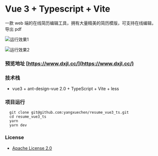 # Vue 3 + Typescript + Vite

一款 web 端的在线简历编辑工具，拥有大量精美的简历模版，可支持在线编辑，导出 pdf

![运行效果1](https://www.dxjl.cc/images/app1.png)

![运行效果2](https://www.dxjl.cc/images/app2.png)

### 预览地址 [https://www.dxjl.cc/](https://www.dxjl.cc/)

### 技术栈

- vue3 + ant-design-vue 2.0 + TypeScript + Vite + less

### 项目运行

```
  git clone git@github.com:yangxuechen/resume_vue3_ts.git
  cd resume_vue3_ts
  yarn
  yarn dev
```

### License

- [Apache License 2.0](https://github.com/yangxuechen/resume_vue3_ts/blob/master/LICENSE)

